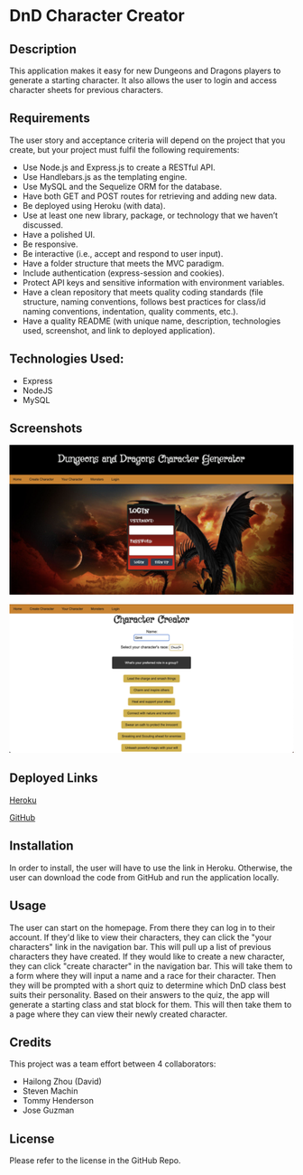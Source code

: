 # DnD Character Creator

## Description

This application makes it easy for new Dungeons and Dragons players to generate a starting character. It also allows the user to login and access character sheets for previous characters. 

## Requirements

The user story and acceptance criteria will depend on the project that you create, but your project must fulfil the following requirements:

- Use Node.js and Express.js to create a RESTful API.
- Use Handlebars.js as the templating engine.
- Use MySQL and the Sequelize ORM for the database.
- Have both GET and POST routes for retrieving and adding new data.
- Be deployed using Heroku (with data).
- Use at least one new library, package, or technology that we haven’t discussed.
- Have a polished UI.
- Be responsive.
- Be interactive (i.e., accept and respond to user input).
- Have a folder structure that meets the MVC paradigm.
- Include authentication (express-session and cookies).
- Protect API keys and sensitive information with environment variables.
- Have a clean repository that meets quality coding standards (file structure, naming conventions, follows best practices for class/id naming conventions, indentation, quality comments, etc.).
- Have a quality README (with unique name, description, technologies used, screenshot, and link to deployed application).

## Technologies Used:

- Express
- NodeJS
- MySQL

## Screenshots

![Login Page](public/asset/login.png)

![Character Quiz Page](<public/asset/character quiz.png>)

## Deployed Links

[Heroku](https://sleepy-meadow-76527-22ff3e4efa2a.herokuapp.com/)

[GitHub](Repohttps://github.com/coding-bootcamp-project2/bootcamp-project2)

## Installation

In order to install, the user will have to use the link in Heroku. Otherwise, the user can download the code from GitHub and run the application locally. 

## Usage

The user can start on the homepage. From there they can log in to their account. If they'd like to view their characters, they can click the "your characters" link in the navigation bar. This will pull up a list of previous characters they have created.
If they would like to create a new character, they can click "create character" in the navigation bar. 
This will take them to a form where they will input a name and a race for their character. Then they will be prompted with a short quiz to determine which DnD class best suits their personality. 
Based on their answers to the quiz, the app will generate a starting class and stat block for them. 
This will then take them to a page where they can view their newly created character. 

## Credits

This project was a team effort between 4 collaborators:
- Hailong Zhou (David) 
- Steven Machin
- Tommy Henderson
- Jose Guzman

## License

Please refer to the license in the GitHub Repo. 